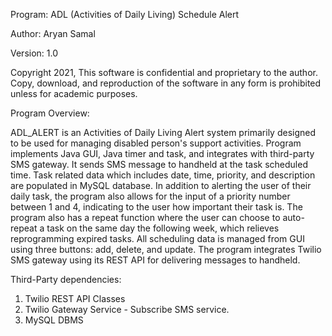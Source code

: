 Program: ADL (Activities of Daily Living) Schedule Alert

Author:  Aryan Samal

Version: 1.0

Copyright 2021, This software is confidential and proprietary to the author. Copy, download,
and reproduction of the software in any form is prohibited unless for academic purposes.

Program Overview:

ADL_ALERT is an Activities of Daily Living Alert system primarily designed to
be used for managing disabled person's support activities. Program implements Java GUI,
Java timer and task, and integrates with third-party SMS gateway. It sends SMS message
to handheld at the task scheduled time. Task related data which includes date, time,
priority, and description are populated in MySQL database. In addition to alerting the user
of their daily task, the program also allows for the input of a priority number between
1 and 4, indicating to the user how important their task is. The program also has a repeat
function where the user can choose to auto-repeat a task on the same day the following week, which
relieves reprogramming expired tasks. All scheduling data is managed from GUI using three
buttons: add, delete, and update. The program integrates Twilio SMS gateway using its
REST API for delivering messages to handheld.

Third-Party dependencies:
1. Twilio REST API Classes
2. Twilio Gateway Service - Subscribe SMS service.
3. MySQL DBMS
